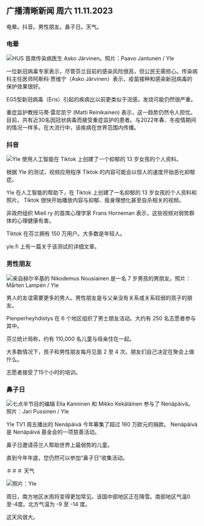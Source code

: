 ## 广播清晰新闻 周六 11.11.2023

电晕。抖音。男性朋友。鼻子日。天气。

### 电晕

![HUS 首席传染病医生 Asko Järvinen。照片：Paavo Jantunen / Yle](https://images.cdn.yle.fi/image/upload/c_crop,h_3027,w_5382,x_0,y_311/ar_1.7777777777777777,c_fill,g_faces,h_675,w_1200/dpr_1.0/q_auto:eco/f_auto/fl_lossy/v1699692578/39-1199235654f3bb0eba14)

一位新冠病毒专家表示，尽管芬兰目前的感染风险很高，但公民无需担心。传染病科主任医师阿斯科·贾维宁（Asko Järvinen）表示，疫苗接种和感染新冠病毒的保护效果很好。

EG5型新冠病毒（Eris）引起的疾病比以前更类似于流感。发烧可能仍然很严重。

重症监护教授马蒂·雷尼凯宁 (Matti Reinikainen) 表示，这一趋势仍然令人担忧。目前，共有近30名因冠状病毒而接受重症监护的患者。与2022年春、冬疫情期间的情况一样多。在大流行中，该疾病在世界范围内传播。

### 抖音

![Yle 使用人工智能在 Tiktok 上创建了一个抑郁的 13 岁女孩的个人资料。 ](https://images.cdn.yle.fi/image/upload/c_crop,h_2955,w_5255,x_371,y_789/ar_1.7777777777777777,c_fill,g_faces,h_675,w_1200/dpr_1.0/q_auto:eco/f_auto/fl_lossy/v1697625813/39-1187987652fb3e8a7ce7)

根据 Yle 的测试，视频应用程序 Tiktok 的内容可能会以惊人的速度开始恶化抑郁症。

Yle 在人工智能的帮助下，在 Tiktok 上创建了一名抑郁的 13 岁女孩的个人资料和照片。 Tiktok 很快开始播放内容与抑郁、瘦身理想化甚至自杀相关的视频。

非政府组织 Mieli ry 的首席心理学家 Frans Horneman 表示，这些视频对弱势群体的心理健康有害。

Tiktok 在芬兰拥有 150 万用户。大多数是年轻人。

yle.fi 上有一篇关于该测试的详细文章。

### 男性朋友

![来自赫尔辛基的 Nikodemus Nousiainen 是一名 7 岁男孩的男朋友。照片：Mårten Lampén / Yle](https://images.cdn.yle.fi/image/upload/c_crop,h_2250,w_4000,x_0,y_150/ar_1.7777777777777777,c_fill,g_faces,h_675,w_1200/dpr_1.0/q_auto:eco/f_auto/fl_lossy/v1699361417/39-1197061654a30293868a)

男人的友谊需要更多的男人。男性朋友是与父亲没有关系或关系较弱的孩子的朋友。

Pienperheyhdistys 在 6 个地区组织了男士朋友活动。大约有 250 名志愿者参与其中。

芬兰统计局称，约有 110,000 名儿童与母亲住在一起。

大多数情况下，孩子和男性朋友每月见面 2 至 4 次。朋友们自己决定在聚会上做什么。

志愿者接受了15个小时的培训。

### 鼻子日

![七点半节目的编辑 Ella Kanninen 和 Mikko Kekäläinen 参与了 Nenäpäivä。照片：Jari Pussinen / Yle](https://images.cdn.yle.fi/image/upload/c_crop,h_3125,w_5557,x_0,y_126/ar_1.7777777777777777,c_fill,g_faces,h_675,w_1200/dpr_1.0/q_auto:eco/f_auto/fl_lossy/v1699531130/39-1198130654cc7a81d6f6)

Yle TV1 周五播出的 Nenäpäivä 今年筹集了超过 160 万欧元的捐款。 Nenäpäivä 是 Nenäpäivä 基金会的一项慈善活动。

鼻子日邀请芬兰人帮助世界上最弱势的儿童。

直到今年年底，您仍然可以参加“鼻子日”收集活动。

＃＃＃ 天气

![照片：Yle](https://images.cdn.yle.fi/image/upload/c_crop,h_1080,w_1919,x_0,y_0/ar_1.7777777777777777,c_fill,g_faces,h_675,w_1200/dpr_1.0/q_auto:eco/f_auto/fl_lossy/v1699717391/39-1199335654fa0f0a84d5)

周日，南方地区水雨将变得更加常见。该国中部地区正在降雪。南部地区气温0至-4度。北方气温为 -9 至 -14 度。

这天风很大。